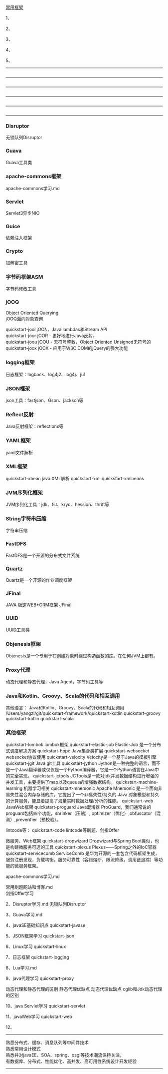 [常用框架](https://github.com/youngzil/quickstart-framework)  
  
1、[](#)  

2、[](#)  

3、[](#)  

4、[](#)  

5、[](#)  
  
  
---------------------------------------------------------------------------------------------------------------------  
## 


---------------------------------------------------------------------------------------------------------------------  
## 


---------------------------------------------------------------------------------------------------------------------  
## 


---------------------------------------------------------------------------------------------------------------------  
## 


---------------------------------------------------------------------------------------------------------------------  
## 

---------------------------------------------------------------------------------------------------------------------  


### Disruptor
无锁队列Disruptor

### Guava
Guava工具类


### apache-commons框架
apache-commons学习.md


### Servlet
Servlet3异步NIO


### Guice
依赖注入框架


### Crypto
加解密工具


### 字节码框架ASM
字节码修改工具


### jOOQ
Object Oriented Querying  
jOOQ面向对象查询

quickstart-jool		jOOλ，Java lambdas和Stream API  
quickstart-joor		jOOR - 更好地进行Java反射。  
quickstart-joou		jOOU - 无符号整数，Object Oriented Unsigned无符号的  
quickstart-joox		jOOX - 应用于W3C DOM的jQuery的强大功能


### logging框架
日志框架：logback、log4j2、log4j、jul


### JSON框架
json工具：fastjson、Gson、jackson等


### Reflect反射
Java反射框架：reflections等




### YAML框架
yaml文件解析


### XML框架
quickstart-xbean		java XML解析
quickstart-xml
quickstart-xmlbeans


### JVM序列化框架
JVM序列化工具：jdk、fst、kryo、hession、thrift等


### String字符串压缩
字符串压缩


### FastDFS
FastDFS是一个开源的分布式文件系统


### Quartz
Quartz是一个开源的作业调度框架


### JFinal
JAVA 极速WEB+ORM框架 JFinal


### UUID
UUID工具类

### Objenesis框架
Objenesis是一个专用于在创建对象时绕过构造函数的库。在任何JVM上都有。

### Proxy代理
动态代理和静态代理，Java Agent，字节码工具等


### Java和Kotlin、Groovy、Scala的代码和相互调用

其他语言：
Java和Kotlin、Groovy、Scala的代码和相互调用
/Users/yangzl/git/quickstart-framework/quickstart-kotlin
quickstart-groovy
quickstart-kotlin
quickstart-scala



### 其他框架
quickstart-lombok	lombok框架
quickstart-elastic-job	Elastic-Job 是一个分布式调度解决方案
quickstart-hppc	Java集合类扩展
quickstart-websocket	websocket协议使用
quickstart-velocity		Velocity是一个基于Java的模板引擎
quickstart-jgit	Java git工具
quickstart-jython	Jython是一种完整的语言，而不是一个Java翻译器或仅仅是一个Python编译器，它是一个Python语言在Java中的完全实现。
quickstart-jctools	JCTools是一款对jdk并发数据结构进行增强的并发工具，主要提供了map以及queue的增强数据结构。
quickstart-machine-learning		机器学习相关
quickstart-mnemonic		Apache Mnemonic  是一个面向非易失性混合内存存储的库，它提出了一个非易失性/持久的 Java 对象模型和持久的计算服务，能显着提高了海量实时数据处理/分析的性能。
quickstart-web	JavaWeb框架
quickstart-proguard		Java混淆器 ProGuard，我们通常说的proguard包括四个功能，shrinker（压缩）, optimizer（优化）,obfuscator（混淆）,preverifier（预校验）。


lintcode等：
quickstart-code	lintcode等刷题、剑指Offer


微服务、Web框架
quickstart-dropwizard	Dropwizard与Spring Boot类似，也是构建微服务可选的工具
quickstart-plexus	Plexus——Spring之外的IoC容器
quickstart-servicecomb	ServiceComb 是华为开源的一套包含代码框架生成，服务注册发现，负载均衡，服务可靠性（容错熔断，限流降级，调用链追踪）等功能的微服务框架。



apache-commons学习.md  

常用刷题网站和博客.md  
    剑指Offer学习  
  
  
2、Disruptor学习.md
无锁队列Disruptor  
  
  
3、Guava学习.md  
  
  
4、javaSE基础知识点
quickstart-javase  
  
  
5、JSON框架学习
quickstart-json  
  
  
6、Linux学习
quickstart-linux  
  
  
7、日志框架
quickstart-logging  
  
  
8、Lua学习.md  
  
  
9、java代理学习
quickstart-proxy

动态代理和静态代理的区别
静态代理优缺点
动态代理优缺点
cglib和Jdk动态代理的区别  
  
  
10、java Servlet学习
quickstart-servlet  
  
  
11、javaWeb学习
quickstart-web  
  
  
12、  
  
---------------------------------------------------------------------------------------------------------------------  
熟悉分布式、缓存、消息队列等中间件技术  
熟悉常用设计模式  
熟悉并对javaEE、SOA、spring、osgi等技术潮流保持关注，  
有数据库、分布式、性能优化、高并发、高可用性系统设计开发经验  
  
  
  
---------------------------------------------------------------------------------------------------------------------  
  
